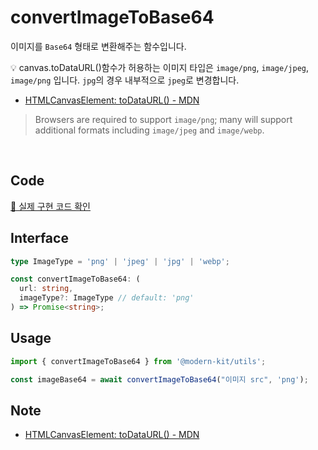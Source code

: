 # convertImageToBase64

이미지를 `Base64` 형태로 변환해주는 함수입니다.

💡 canvas.toDataURL()함수가 허용하는 이미지 타입은 `image/png`, `image/jpeg`, `image/png` 입니다. `jpg`의 경우 내부적으로 `jpeg`로 변경합니다.

- [HTMLCanvasElement: toDataURL() - MDN](https://developer.mozilla.org/en-US/docs/Web/API/HTMLCanvasElement/toDataURL)

> Browsers are required to support `image/png`; many will support additional formats including `image/jpeg` and `image/webp`.

<br />

## Code
[🔗 실제 구현 코드 확인](https://github.com/modern-agile-team/modern-kit/blob/main/packages/utils/src/file/convertImageToBase64/index.ts)

## Interface
```ts title="typescript"
type ImageType = 'png' | 'jpeg' | 'jpg' | 'webp';

const convertImageToBase64: (
  url: string,
  imageType?: ImageType // default: 'png'
) => Promise<string>;
```

## Usage
```ts title="typescript"
import { convertImageToBase64 } from '@modern-kit/utils';

const imageBase64 = await convertImageToBase64("이미지 src", 'png');
```

## Note
- [HTMLCanvasElement: toDataURL() - MDN](https://developer.mozilla.org/en-US/docs/Web/API/HTMLCanvasElement/toDataURL)